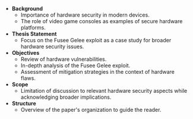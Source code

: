 - **Background**
    - Importance of hardware security in modern devices.
    - The role of video game consoles as examples of secure hardware platforms.
- **Thesis Statement**
    - Focus on the Fusee Gelee exploit as a case study for broader hardware security issues.
- **Objectives**
    - Review of hardware vulnerabilities.
    - In-depth analysis of the Fusee Gelee exploit.
    - Assessment of mitigation strategies in the context of hardware flaws.
- **Scope**
    - Limitation of discussion to relevant hardware security aspects while acknowledging broader implications.
- **Structure**
    - Overview of the paper's organization to guide the reader.